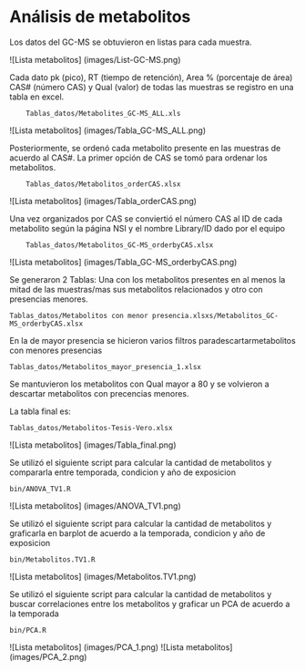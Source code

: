 # Análisis de metabolitos

Los datos del GC-MS se obtuvieron en listas para cada muestra.

![Lista metabolitos] (images/List-GC-MS.png) 

Cada dato pk (pico), RT (tiempo de retención), Area % (porcentaje de área) CAS# (número CAS) y Qual (valor) de todas las muestras se registro en una tabla en excel.

```
 	Tablas_datos/Metabolites_GC-MS_ALL.xls
```
![Lista metabolitos] (images/Tabla_GC-MS_ALL.png)

Posteriormente, se ordenó cada metabolito presente en las muestras de acuerdo al CAS#. La primer opción de CAS se tomó para ordenar los metabolitos.


```
 	Tablas_datos/Metabolitos_orderCAS.xlsx
```
![Lista metabolitos] (images/Tabla_orderCAS.png)

Una vez organizados por CAS se conviertió el número CAS al ID de cada metabolito según la página NSI y el nombre Library/ID dado por el equipo 

```
 	Tablas_datos/Metabolitos_GC-MS_orderbyCAS.xlsx
```
![Lista metabolitos] (images/Tabla_GC-MS_orderbyCAS.png)

Se generaron 2 Tablas: Una con los metabolitos presentes en al menos la mitad de las muestras/mas sus metabolitos relacionados y otro con presencias menores.

```
Tablas_datos/Metabolitos con menor presencia.xlsxs/Metabolitos_GC-MS_orderbyCAS.xlsx
```
En la de mayor presencia se hicieron varios filtros paradescartarmetabolitos con menores presencias 
```
Tablas_datos/Metabolitos_mayor_presencia_1.xlsx
```

Se mantuvieron los metabolitos con Qual mayor a 80 y se volvieron a descartar metabolitos con precencias menores.

La tabla final es: 
```
Tablas_datos/Metabolitos-Tesis-Vero.xlsx
```
![Lista metabolitos] (images/Tabla_final.png)

Se utilizó el siguiente script para calcular la cantidad de metabolitos y compararla entre temporada, condicion y año de exposicion

```
bin/ANOVA_TV1.R
```

![Lista metabolitos] (images/ANOVA_TV1.png)

Se utilizó el siguiente script para calcular la cantidad de metabolitos y graficarla en barplot de acuerdo a la temporada, condicion y año de exposicion

```
bin/Metabolitos.TV1.R
```

![Lista metabolitos] (images/Metabolitos.TV1.png)


Se utilizó el siguiente script para calcular la cantidad de metabolitos y buscar correlaciones entre los metabolitos y graficar un PCA de acuerdo a la temporada

```
bin/PCA.R
```

![Lista metabolitos] (images/PCA_1.png)
![Lista metabolitos] (images/PCA_2.png)


